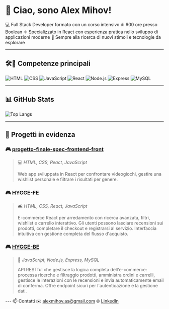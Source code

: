 # 👋 Ciao, sono Alex Mihov!

💻 Full Stack Developer formato con un corso intensivo di 600 ore presso Boolean
⚛️ Specializzato in React con esperienza pratica nello sviluppo di applicazioni moderne
🚀 Sempre alla ricerca di nuovi stimoli e tecnologie da esplorare

---

## 🛠🧰 Competenze principali
![HTML](https://img.shields.io/badge/-HTML5-E34F26?style=flat&logo=html5&logoColor=white)
![CSS](https://img.shields.io/badge/-CSS3-1572B6?style=flat&logo=css3)
![JavaScript](https://img.shields.io/badge/-JavaScript-F7DF1E?style=flat&logo=javascript&logoColor=black)
![React](https://img.shields.io/badge/-React-61DAFB?style=flat&logo=react)
![Node.js](https://img.shields.io/badge/-Node.js-339933?style=flat&logo=nodedotjs&logoColor=white)
![Express](https://img.shields.io/badge/-Express-000000?style=flat&logo=express&logoColor=white)
![MySQL](https://img.shields.io/badge/-MySQL-4479A1?style=flat&logo=mysql)

---

## 📊 GitHub Stats

![Top Langs](https://github-readme-stats.vercel.app/api/top-langs/?username=Alex-Mihov&layout=compact&theme=radical)

---

## 🚀 Progetti in evidenza

### 🎮 [progetto-finale-spec-frontend-front](https://github.com/Alex-Mihov/progetto-finale-spec-frontend-front)
> 💻 *HTML, CSS, React, JavaScript*
> 
> Web app sviluppata in React per confrontare videogiochi, gestire una wishlist personale e filtrare i risultati per genere.

### 🎮 [HYGGE-FE](https://github.com/AlbertoOrlando/HYGGE-FE)
> 🛋️ *HTML, CSS, React, JavaScript*
> 
> E-commerce React per arredamento con ricerca avanzata, filtri, wishlist e carrello interattivo. Gli utenti possono lasciare recensioni sui prodotti, completare il checkout e registrarsi al servizio. Interfaccia intuitiva con gestione completa del flusso d'acquisto.

### 🎮 [HYGGE-BE](https://github.com/AlbertoOrlando/HYGGE-BE)
> 🔌 *JavaScript, Node.js, Express, MySQL*
> 
> API RESTful che gestisce la logica completa dell'e-commerce: processa ricerche e filtraggio prodotti, amministra ordini e carrelli, gestisce le interazioni con le recensioni e invia automaticamente email di conferma. Offre endpoint sicuri per l'autenticazione e la gestione dati.

--- 📫 Contatti
✉️ alexmihov.as@gmail.com
🌐 [LinkedIn](www.linkedin.com/in/alex-mihov-45347a17b) 

